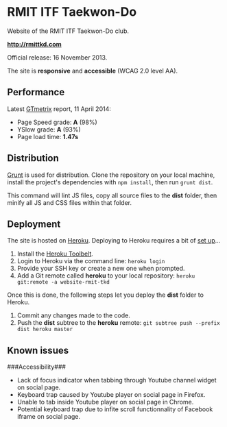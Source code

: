 RMIT ITF Taekwon-Do
===================

Website of the RMIT ITF Taekwon-Do club.

**http://rmittkd.com**

Official release: 16 November 2013.

The site is **responsive** and **accessible** (WCAG 2.0 level AA).



Performance
-----------

Latest [GTmetrix](http://gtmetrix.com/) report, 11 April 2014:

- Page Speed grade: **A** (98%)
- YSlow grade: **A** (93%)
- Page load time: **1.47s**


Distribution
------------

[Grunt](http://gruntjs.com/) is used for distribution. Clone the repository on your local machine, install the project's dependencies with `npm install`, then run `grunt dist`.

This command will lint JS files, copy all source files to the **dist** folder, then minify all JS and CSS files within that folder.


Deployment
----------

The site is hosted on [Heroku](https://www.heroku.com/‎). Deploying to Heroku requires a bit of [set up](https://devcenter.heroku.com/articles/quickstart)...

1. Install the [Heroku Toolbelt](https://toolbelt.heroku.com/).
2. Login to Heroku via the command line:
   `heroku login`
3. Provide your SSH key or create a new one when prompted.
4. Add a Git remote called **heroku** to your local repository:
   `heroku git:remote -a website-rmit-tkd`

Once this is done, the following steps let you deploy the **dist** folder to Heroku.

1. Commit any changes made to the code.
2. Push the **dist** subtree to the **heroku** remote:
   `git subtree push --prefix dist heroku master`


Known issues
------------

###Accessibility###

- Lack of focus indicator when tabbing through Youtube channel widget on social page.
- Keyboard trap caused by Youtube player on social page in Firefox.
- Unable to tab inside Youtube player on social page in Chrome.
- Potential keyboard trap due to infite scroll functionnality of Facebook iframe on social page.
